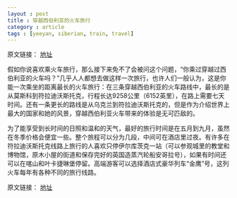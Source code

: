 ```yaml
---
layout : post
title : 穿越西伯利亚的火车旅行
category : article
tags : [yeeyan, siberian, train, travel]
---
```


原文链接： [地址](http://article.yeeyan.org/view/18312/331497)

假如你说喜欢乘火车旅行，那么接下来免不了会被问这个问题，“你乘过穿越过西伯利亚的火车吗？”几乎人人都想去做这样一次旅行，也许人们一般认为，这是你能一次乘坐的距离最长的火车旅行：在三条穿越西伯利亚的火车路线中，最长的是从莫斯科到符拉迪沃斯托克，行程长达9258公里（6152英里），在路上需要七天时间。还有一条更长的路线是从乌克兰到符拉迪沃斯托克的，但是作为介绍世界上最大的国家和她的风景，穿越西伯利亚火车带来的体验是无可匹敌的。

为了能享受到长时间的日照和温和的天气，最好的旅行时间是在五月到九月，虽然在冬季价格会便宜一些。整个旅程可以分为几段，中间可在酒店里过夜。有许多在符拉迪沃斯托克线路上旅行的人喜欢只停伊尔库茨克一站（可以参观城里的教堂和博物馆，原木小屋的街道和保存完好的英国造蒸汽轮船安哥拉号），如果有时间还可以在喀山和叶卡捷琳堡停留。高端游客可以选择酒店式豪华列车“金鹰”号，这列火车每年有各种不同的旅行线路。

原文链接： [地址](http://article.yeeyan.org/view/18312/331497)